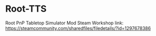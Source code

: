 # Root-TTS
Root PnP Tabletop Simulator Mod
Steam Workshop link: https://steamcommunity.com/sharedfiles/filedetails/?id=1297678386
